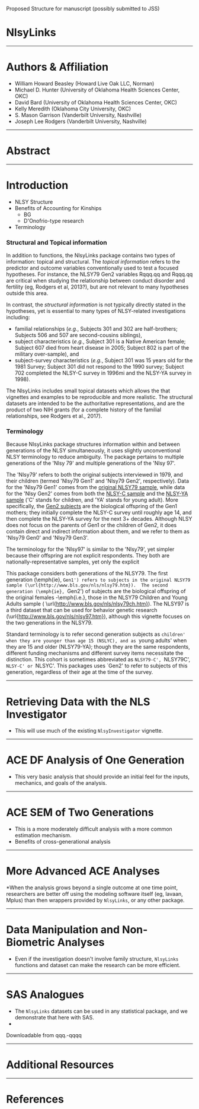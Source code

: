 Proposed Structure for manuscript (possibly submitted to JSS)

# NlsyLinks

----------------------------------------------------

# Authors & Affiliation
* William Howard Beasley (Howard Live Oak LLC, Norman)
* Michael D. Hunter (University of Oklahoma Health Sciences Center, OKC)
* David Bard (University of Oklahoma Health Sciences Center, OKC)
* Kelly Meredith (Oklahoma City University, OKC)
* S. Mason Garrison (Vanderbilt University, Nashville)
* Joseph Lee Rodgers (Vanderbilt University, Nashville)

----------------------------------------------------

# Abstract

----------------------------------------------------

# Introduction

* NLSY Structure
* Benefits of Accounting for Kinships  
    * BG
    * D'Onofrio-type research
* Terminology


### Structural and Topical information
In addition to functions, the NlsyLinks package contains two types of information: topical and structural.  The *topical information* refers to the  predictor and outcome variables conventionally used to test a focused hypotheses.  For instance, the NLSY79 Gen2 variables Rqqq.qq and Rqqq.qq are critical when studying the relationship between conduct disorder and fertility (eg, Rodgers et al, 2013?), but are not relevant to many hypotheses outside this area.

In contrast, the *structural information* is not typically directly stated in the hypotheses, yet is essential to many types of NLSY-related investigations including:
* familial relationships (*e.g.*, Subjects 301 and 302 are half-brothers; Subjects 506 and 507 are second-cousins siblings),
* subject characteristics (*e.g.*, Subject 301 is a Native American female; Subject 607 died from heart disease in 2005; Subject 802 is part of the military over-sample), and
* subject-survey characteristics (*e.g.*, Subject 301 was 15 years old for the 1981 Survey; Subject 301 did not respond to the 1990 survey; Subject 702 completed the NLSY-C survey in 1996mi
   and the NLSY-YA survey in 1998).

The NlsyLinks includes small topical datasets which allows the that vignettes and examples to be reproducible and more realistic.  The structural datasets are intended to be the authoritative representations, and are the product of two NIH grants (for a complete history of the familial relationships, see Rodgers et al., 2017).

### Terminology

Because NlsyLinks package structures information within and between generations of the NLSY simultaneously, it uses slightly unconventional NLSY terminology to reduce ambiguity.  The package pertains to multiple generations of the 'Nlsy 79' and multiple generations of the 'Nlsy 97'.

The 'Nlsy79' refers to both the original subjects interviewed in 1979, and their children (termed 'Nlsy79 Gen1' and 'Nlsy79 Gen2', respectively).  Data for the 'Nlsy79 Gen1' comes from the [original NLSY79 sample](http://www.bls.gov/nls/nlsy79.htm), while data for the 'Nlsy Gen2' comes from both the [NLSY-C sample]() and the [NLSY-YA sample]() ('C' stands for children, and 'YA' stands for young adult).  More specifically, the [Gen2 subjects](http://www.bls.gov/nls/nlsy79ch.htm) are the biological offspring of the Gen1 mothers; they initially complete the NLSY-C survey until roughly age 14, and  then complete the NLSY-YA survey for the next 3+ decades.  Although NLSY does not focus on the parents of Gen1 or the children of Gen2, it does contain direct and indirect information about them, and we refer to them as 'Nlsy79 Gen0' and 'Nlsy79 Gen3'.

The terminology for the 'Nlsy97' is similar to the 'Nlsy79', yet simpler because their offspring are not explicit respondents.  They both are nationally-representative samples, yet only the explicit

This package considers both generations of the NLSY79.  The first generation (\emph{ie}, `Gen1') refers to subjects in the original NLSY79 sample (\url{http://www.bls.gov/nls/nlsy79.htm}).  The second generation (\emph{ie}, `Gen2') of subjects are the biological offspring of the original females -\emph{i.e.}, those in the NLSY79 Children and Young Adults sample ( \url{http://www.bls.gov/nls/nlsy79ch.htm}).  The NLSY97 is a third dataset that can be used for behavior genetic research (\url{http://www.bls.gov/nls/nlsy97.htm}), although this vignette focuses on the two generations in the NLSY79.

Standard terminology is to refer second generation subjects as `children' when they are younger than age 15 (NSLYC), and as `young adults' when they are 15 and older (NLSY79-YA); though they are the same respondents, different funding mechanisms and different survey items necessitate the distinction.  This cohort is sometimes abbreviated as `NLSY79-C', `NLSY79C', `NLSY-C' or `NLSYC'. This packages uses `Gen2' to refer to subjects of this generation, regardless of their age at the time of the survey.


----------------------------------------------------

# Retrieving Data with the NLS Investigator
* This will use much of the existing `NlsyInvestigator` vignette.



----------------------------------------------------

# ACE DF Analysis of One Generation
* This very basic analysis that should provide an initial feel for the inputs, mechanics, and goals of the analysis.

----------------------------------------------------

# ACE SEM of Two Generations
* This is a more moderately difficult analysis with a more common estimation mechanism.
* Benefits of cross-generational analysis

----------------------------------------------------

# More Advanced ACE Analyses
*When the analysis grows beyond a single outcome at one time point, researchers are better off using the modeling software itself (eg, lavaan, Mplus) than then wrappers provided by `NlsyLinks`, or any other package.

----------------------------------------------------

# Data Manipulation and Non-Biometric Analyses
* Even if the investigation doesn't involve family structure, `NlsyLinks` functions and dataset can make the research can be more efficient.

----------------------------------------------------

# SAS Analogues
* The `NlsyLinks` datasets can be used in any statistical package, and we demonstrate that here with SAS.
* 
Downloadable from qqq.-qqqq

----------------------------------------------------

# Additional Resources

----------------------------------------------------

# References
<!--stackedit_data:
eyJoaXN0b3J5IjpbODE4MTU5NTYwXX0=
-->
